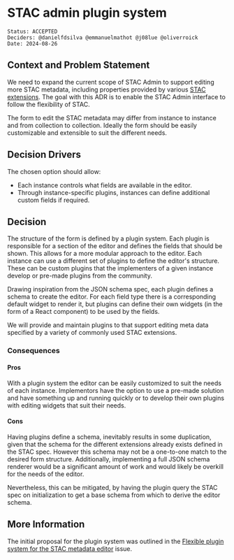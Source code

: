 # STAC admin plugin system

    Status: ACCEPTED
    Deciders: @danielfdsilva @emmanuelmathot @j08lue @oliverroick
    Date: 2024-08-26


## Context and Problem Statement

We need to expand the current scope of STAC Admin to support editing more STAC metadata, including properties provided by various [STAC extensions](https://stac-extensions.github.io/). The goal with this ADR is to enable the STAC Admin interface to follow the flexibility of STAC.

The form to edit the STAC metadata may differ from instance to instance and from collection to collection. Ideally the form should be easily customizable and extensible to suit the different needs.

## Decision Drivers

The chosen option should allow:
- Each instance controls what fields are available in the editor.
- Through instance-specific plugins, instances can define additional custom fields if required.

## Decision

The structure of the form is defined by a plugin system. Each plugin is responsible for a section of the editor and defines the fields that should be shown.
This allows for a more modular approach to the editor. Each instance can use a different set of plugins to define the editor's structure. These can be custom plugins that the implementers of a given instance develop or pre-made plugins from the community.

Drawing inspiration from the JSON schema spec, each plugin defines a schema to create the editor. For each field type there is a corresponding default widget to render it, but plugins can define their own widgets (in the form of a React component) to be used by the fields.

We will provide and maintain plugins to that support editing meta data specified by a variety of commonly used STAC extensions.

### Consequences

#### Pros
With a plugin system the editor can be easily customized to suit the needs of each instance. Implementors have the option to use a pre-made solution and have something up and running quickly or to develop their own plugins with editing widgets that suit their needs.

#### Cons
Having plugins define a schema, inevitably results in some duplication, given that the schema for the different extensions already exists defined in the STAC spec. However this schema may not be a one-to-one match to the desired form structure. Additionally, implementing a full JSON schema renderer would be a significant amount of work and would likely be overkill for the needs of the editor.

Nevertheless, this can be mitigated, by having the plugin query the STAC spec on initialization to get a base schema from which to derive the editor schema.

## More Information

The initial proposal for the plugin system was outlined in the [Flexible plugin system for the STAC metadata editor](https://github.com/EOEPCA/data-access/issues/73) issue.
